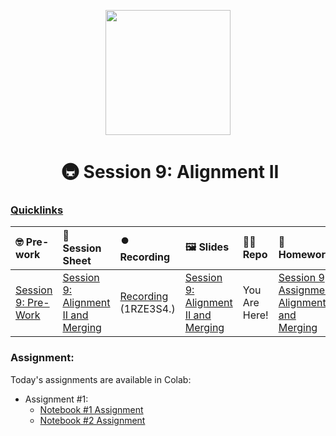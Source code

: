 <p align = "center" draggable=”false” ><img src="https://github.com/AI-Maker-Space/LLM-Dev-101/assets/37101144/d1343317-fa2f-41e1-8af1-1dbb18399719" 
     width="200px"
     height="auto"/>
</p>

<h1 align="center" id="heading"> 🚇 Session 9: Alignment II</h1>

### [Quicklinks](https://github.com/AI-Maker-Space/LLM-Engineering-Foundations-to-SLMs/tree/main/00_AIM_Quicklinks)

| 🤓 Pre-work | 📰 Session Sheet | ⏺️ Recording     | 🖼️ Slides        | 👨‍💻 Repo         | 📝 Homework      | 📁 Feedback       |
|:-----------------|:-----------------|:-----------------|:-----------------|:-----------------|:-----------------|:-----------------|
| [Session 9: Pre-Work](https://www.notion.so/Session-9-Alignment-II-and-Merging-Coming-Soon-14acd547af3d80ebb1abec174b856ee9?pvs=4#e9bec831393f4c58a5febd7cc5eb99f8) | [Session 9: Alignment II and Merging](https://www.notion.so/Session-9-Alignment-II-and-Merging-Coming-Soon-14acd547af3d80ebb1abec174b856ee9) |  [Recording](https://us02web.zoom.us/rec/component-page?topic=LLM+Engineering+-+Foundations+to+SLMs+-+Classroom%21&isProcessing=true&componentName=play-forbidden&meetingId=nWYrGPjJUOMiWl3ZfPDVmz9tV1_NixtNr12iImlCTKE6pK8g_07RAIh_aGSyh8R_.4_3HPxAM0rldBYsA&originRequestUrl=https%3A%2F%2Fus02web.zoom.us%2Frec%2Fshare%2FFPMyXqhSgBc_awGIWqboVq39ReM6cttO4zTH8wt5GjJ5uSQtbZ62YNmg-59iNGdn.4zK558cc_QcYvfV-) (1RZE3S4.) | [Session 9: Alignment II and Merging](https://www.canva.com/design/DAGZlbhGppY/a49hmJFwQeGTTK7ZgOAJ4g/edit?utm_content=DAGZlbhGppY&utm_campaign=designshare&utm_medium=link2&utm_source=sharebutton) | You Are Here!  |  [Session 9 Assignment: Alignment II and Merging](https://forms.gle/68uxAgVooMZhRfnv6) |  [Feedback: LLME3 Cohort, Session 9](https://forms.gle/uzd28Xm6TWVVZFkE9) |
### Assignment: 

Today's assignments are available in Colab:
- Assignment #1: 
    - [Notebook #1 Assignment](https://colab.research.google.com/drive/1YkkPh1tAGheA39b5DEMs1DalZ5cMsvpV?usp=sharing)
    - [Notebook #2 Assignment](https://colab.research.google.com/drive/1-H6vxZda7P-DEmenH2r6HOJBai_fAp1a?usp=sharing)
   
